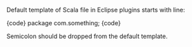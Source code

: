 Default template of Scala file in Eclipse plugins starts with line:

{code}
package com.something;
{code}

Semicolon should be dropped from the default template.
